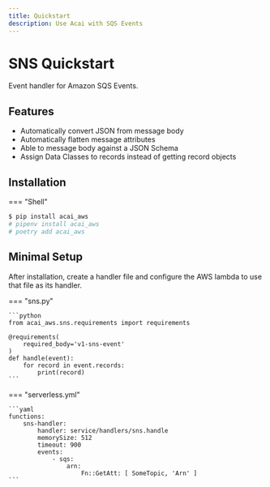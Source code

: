 ```yaml
---
title: Quickstart
description: Use Acai with SQS Events
---
```


# SNS Quickstart

Event handler for Amazon SQS Events.

## Features

* Automatically convert JSON from message body
* Automatically flatten message attributes
* Able to message body against a JSON Schema
* Assign Data Classes to records instead of getting record objects

## Installation

=== "Shell"
```bash
$ pip install acai_aws
# pipenv install acai_aws
# poetry add acai_aws
```

## Minimal Setup

After installation, create a handler file and configure the AWS lambda to use that file as its handler.

=== "sns.py"

    ```python
    from acai_aws.sns.requirements import requirements
    
    @requirements(
        required_body='v1-sns-event'
    )
    def handle(event):
        for record in event.records:
            print(record)
    ```

=== "serverless.yml"

    ```yaml
    functions:
        sns-handler:
            handler: service/handlers/sns.handle
            memorySize: 512
            timeout: 900
            events:
                - sqs:
                    arn:
                        Fn::GetAtt: [ SomeTopic, 'Arn' ]
    ```
